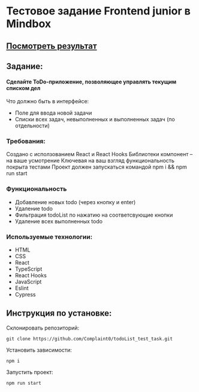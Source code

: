 # Тестовое задание Frontend junior в Mindbox 

## [Посмотреть результат](https://complaint0.github.io/todoList_test_task/)

## Задание:
#### Сделайте ToDo-приложение, позволяющее управлять текущим списком дел
Что должно быть в интерфейсе:
* Поле для ввода новой задачи
* Списки всех задач, невыполненных и выполненных задач (по отдельности)

### Требования:
Создано с исползованием React и React Hooks
Библиотеки компонент – на ваше усмотрение
Ключевая на ваш взгляд функциональность покрыта тестами
Проект должен запускаться командой npm i && npm run start

### Функциональность
* Добавление новых todo (через кнопку и enter)
* Удаление todo
* Фильтрация todoList по нажатию на соответсвующие кнопки
* Удаление всех выполненных todo

### Используемые технологии:
* HTML
* CSS
* React
* TypeScript
* React Hooks
* JavaScript
* Eslint
* Cypress

## Инструкция по установке:
Склонировать репозиторий:
```
git clone https://github.com/Complaint0/todoList_test_task.git
```
Установить зависимости:
```
npm i
```
Запустить проект:
```
npm run start
```


